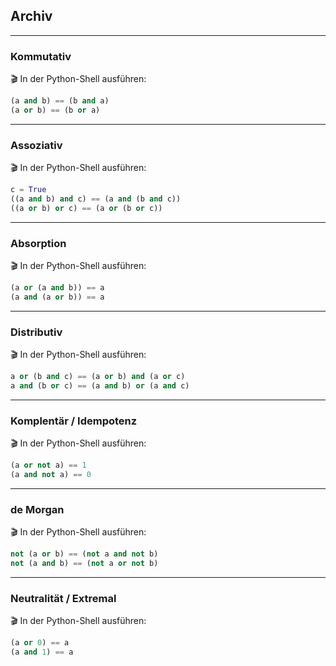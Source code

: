 ## Archiv

---
### Kommutativ

🎬 In der Python-Shell ausführen:

```py
(a and b) == (b and a)
(a or b) == (b or a)
```

---
### Assoziativ

🎬 In der Python-Shell ausführen:

```py
c = True
((a and b) and c) == (a and (b and c))
((a or b) or c) == (a or (b or c))
```

---
### Absorption

🎬 In der Python-Shell ausführen:

```py
(a or (a and b)) == a
(a and (a or b)) == a
```

---
### Distributiv

🎬 In der Python-Shell ausführen:

```py
a or (b and c) == (a or b) and (a or c)
a and (b or c) == (a and b) or (a and c)
```

---
### Komplentär / Idempotenz

🎬 In der Python-Shell ausführen:

```py
(a or not a) == 1
(a and not a) == 0
```

---
### de Morgan

🎬 In der Python-Shell ausführen:

```py
not (a or b) == (not a and not b)
not (a and b) == (not a or not b)
```

---
### Neutralität / Extremal

🎬 In der Python-Shell ausführen:

```py
(a or 0) == a
(a and 1) == a
```